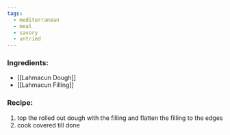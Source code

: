 ```yaml
---
tags:
  - mediterranean
  - meal
  - savory
  - untried
---
```

### Ingredients:
- [[Lahmacun Dough]]
- [[Lahmacun Filling]]

### Recipe:
1. top the rolled out dough with the filling and flatten the filling to the edges
2. cook covered till done